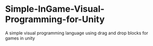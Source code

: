 # Simple-InGame-Visual-Programming-for-Unity
A simple visual programming language using drag and drop blocks for games in unity
